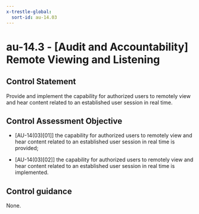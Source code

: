 ```yaml
---
x-trestle-global:
  sort-id: au-14.03
---
```


# au-14.3 - \[Audit and Accountability\] Remote Viewing and Listening

## Control Statement

Provide and implement the capability for authorized users to remotely view and hear content related to an established user session in real time.

## Control Assessment Objective

- \[AU-14(03)[01]\] the capability for authorized users to remotely view and hear content related to an established user session in real time is provided;

- \[AU-14(03)[02]\] the capability for authorized users to remotely view and hear content related to an established user session in real time is implemented.

## Control guidance

None.
